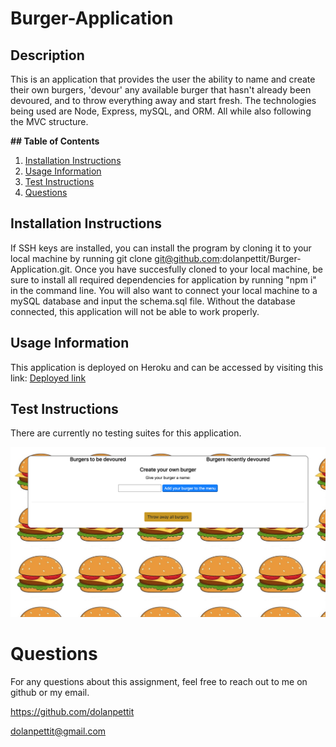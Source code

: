 # Burger-Application

## Description

This is an application that provides the user the ability to name and create their own burgers, 'devour' any available burger that hasn't already been devoured, and to throw everything away and start fresh. The technologies being used are Node, Express, mySQL, and ORM. All while also following the MVC structure.

**## Table of Contents**

1. [Installation Instructions](#installation-instructions)
2. [Usage Information](#usage-information)
3. [Test Instructions](#test-instructions)
4. [Questions](#questions)

## Installation Instructions

If SSH keys are installed, you can install the program by cloning it to your local machine by running git clone git@github.com:dolanpettit/Burger-Application.git. Once you have succesfully cloned to your local machine, be sure to install all required dependencies for application by running "npm i" in the command line. You will also want to connect your local machine to a mySQL database and input the schema.sql file. Without the database connected, this application will not be able to work properly.

## Usage Information

This application is deployed on Heroku and can be accessed by visiting this link: <a href="https://fierce-mesa-56796.herokuapp.com/">Deployed link</a>

## Test Instructions

There are currently no testing suites for this application.

<img src="public/assets/img/markdown.png">

# Questions

For any questions about this assignment, feel free to reach out to me on github or my email.

https://github.com/dolanpettit

dolanpettit@gmail.com
